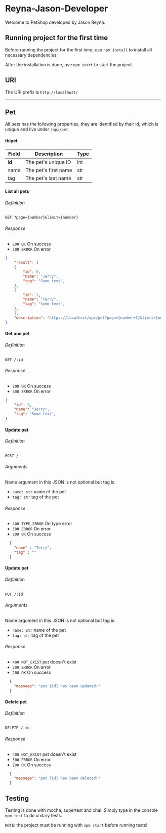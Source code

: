 # Reyna-Jason-Developer

Welcome to PetShop developed by Jason Reyna.

## Running project for the first time

Before running the project for the first time, use `npm install` to install all necessary dependencies.

After the installation is done, use `npm start` to start the project.

## URI

The URI prefix is `http://localhost/`

---

## Pet

All pets has the following properties, they are identified by their id, which is unique and live under `/api/pet`

#### tblpet

Field       | Description                     | Type
------------|---------------------------------|------
**id**      | The pet's unique ID             | int
name        | The pet's first name            | str
tag         | The pet's last name             | str

#### List all pets

###### Definition

`GET ?page={number}&limit={number}`

###### Response

- `200 OK` On success
- `500 ERROR` On error

```json
{
    "result": [
    {
        "id": 0,
        "name": "Jerry",
        "tag": "Some text",
    },
    {
        "id": 1,
        "name": "Terry",
        "tag": "Some text",
    },
    ],
    "description": "https://localhost/api/pet?page={number+1}&limit={number}"
}
```

#### Get one pet

###### Definition

`GET /:id`

###### Response

- `200 OK` On success
- `500 ERROR` On error

```json
{
    "id": 0,
    "name": "Jerry",
    "tag": "Some text",
}
```

#### Update pet

###### Definition

`POST /`

###### Arguments

Name argument in this JSON is not optional but tag is.

- `name: str` name of the pet
- `tag: str` tag of the pet

###### Response

- `400 TYPE_ERROR` On type error
- `500 ERROR` On error
- `200 OK` On success

```json
  {
    "name" : "Terry",
    "tag" : ""
  }
```

#### Update pet

###### Definition

`PUT /:id`

###### Arguments

Name argument in this JSON is not optional but tag is.

- `name: str` name of the pet
- `tag: str` tag of the pet

###### Response
- `400 NOT_EXIST` pet doesn't exist
- `500 ERROR` On error
- `200 OK` On success

```json
  {
    "message": "pet {id} has been updated!"
  }
```

#### Delete pet

###### Definition

`DELETE /:id`

###### Response

- `400 NOT_EXIST` pet doesn't exist
- `500 ERROR` On error
- `200 OK` On success

```json
  {
    "message": "pet {id} has been deleted!"
  }
```

## Testing

Testing is done with mocha, supertest and chai. Simply type in the console `npm test` to do unitary tests.

`NOTE`: the project must be running with `npm start` before running tests!